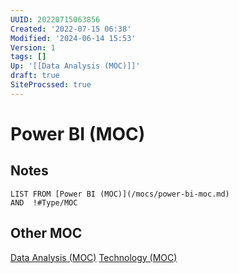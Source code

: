 ```yaml
---
UUID: 20220715063856
Created: '2022-07-15 06:38'
Modified: '2024-06-14 15:53'
Version: 1
tags: []
Up: '[[Data Analysis (MOC)]]'
draft: true
SiteProcssed: true
---
```


# Power BI (MOC)

## Notes

```dataview
LIST FROM [Power BI (MOC)](/mocs/power-bi-moc.md)
AND  !#Type/MOC 
```

## Other MOC
[Data Analysis (MOC)](/mocs/data-analysis-moc.md) [Technology (MOC)](/mocs/technology-moc.md)
